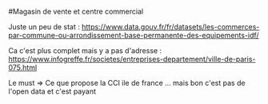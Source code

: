 #Magasin de vente et centre commercial

Juste un peu de stat : https://www.data.gouv.fr/fr/datasets/les-commerces-par-commune-ou-arrondissement-base-permanente-des-equipements-idf/

Ca c'est plus complet mais y a pas d'adresse : https://www.infogreffe.fr/societes/entreprises-departement/ville-de-paris-075.html

Le must => Ce que propose la CCI ile de france ... mais bon c'est pas de l'open data et c'est payant
